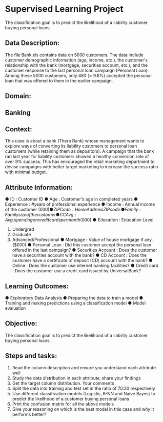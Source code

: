 # Supervised Learning Project
The classification goal is to predict the likelihood of a liability customer buying personal loans.

## Data Description:
The file Bank.xls contains data on 5000 customers. The data include customer demographic information (age, income, etc.), the customer's relationship with the bank (mortgage, securities account, etc.), and the customer response to the last personal loan campaign (Personal Loan). Among these 5000 customers, only 480 (= 9.6%) accepted the personal loan that was offered to them in the earlier campaign.
## Domain:
## Banking
## Context:
This case is about a bank (Thera Bank) whose management wants to explore ways of converting its liability customers to personal loan customers (while retaining them as depositors). A campaign that the bank ran last year for liability customers showed a healthy conversion rate of over 9% success. This has encouraged the retail marketing department to devise campaigns with better target marketing to increase the success ratio with minimal budget.
## Attribute Information:
● ID : Customer ID
● Age : Customer's age in completed years
● Experience : #years of professional experience
● Income : Annual income of the customer ($000)
● ZIP Code : Home Address ZIP code.
● Family : Family size of the customer
● CCAvg : Avg. spending on credit cards per month ($000)
● Education : Education Level.
1. Undergrad
2. Graduate
3. Advanced/Professional
● Mortgage : Value of house mortgage if any. ($000)
● Personal Loan : Did this customer accept the personal loan offered in the last campaign?
● Securities Account : Does the customer have a securities account with the bank?
● CD Account : Does the customer have a certificate of deposit (CD) account with the bank?
● Online : Does the customer use internet banking facilities?
● Credit card : Does the customer use a credit card issued by UniversalBank?
## Learning Outcomes:
● Exploratory Data Analysis
● Preparing the data to train a model
● Training and making predictions using a classification model
● Model evaluation
## Objective:
The classification goal is to predict the likelihood of a liability customer buying personal loans.
## Steps and tasks:
1. Read the column description and ensure you understand each attribute well
2. Study the data distribution in each attribute, share your findings
3. Get the target column distribution. Your comments 
4. Split the data into training and test set in the ratio of 70:30 respectively
5. Use different classification models (Logistic, K-NN and Naïve Bayes) to predict the likelihood of a customer buying personal loans 
6. Print the confusion matrix for all the above models 
7. Give your reasoning on which is the best model in this case and why it performs better?
